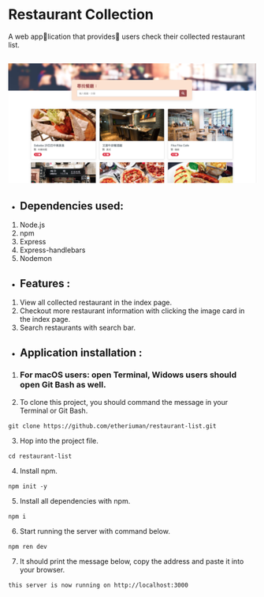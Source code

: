 # Restaurant Collection
A web application that provides users check their collected restaurant list.

![Image](https://raw.githubusercontent.com/etheriuman/restaurant-list/master/restaurant-list_image.png)
---
- ## Dependencies used:
1. Node.js
2. npm
3. Express
4. Express-handlebars
5. Nodemon

- ## Features :
1. View all collected restaurant in the index page.
2. Checkout more restaurant information with clicking the image card in the index page.
3. Search restaurants with search bar.

- ## Application installation :
1. ### For macOS users: open Terminal, Widows users should open Git Bash as well.

2. To clone this project, you should command the message in your Terminal or Git Bash.
```
git clone https://github.com/etheriuman/restaurant-list.git
```
3. Hop into the project file.
```
cd restaurant-list
```
4. Install npm.
```
npm init -y
```
5. Install all dependencies with npm.
```
npm i
```
6. Start running the server with command below.
```
npm ren dev
```
7. It should print the message below, copy the address and paste it into your browser.
```
this server is now running on http://localhost:3000
```